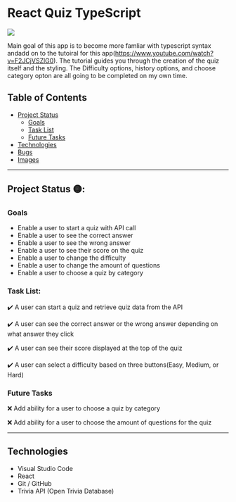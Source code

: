 # React Quiz TypeScript

![](src/Images/ReactQuiz.png)

Main goal of this app is to become more famliar with typescript syntax andadd on to the tutoiral for this app(https://www.youtube.com/watch?v=F2JCjVSZlG0). The tutorial guides you through the creation of the quiz itself and the styling. The Difficulty options, history options, and choose category opton are all going to be completed on my own time.

## Table of Contents
- [Project Status](#project-status)
   - [Goals](#goals)
   - [Task List](#task-list)
   - [Future Tasks](#future-tasks)
- [Technologies](#technologies)
- [Bugs](#bugs)
- [Images](#Images)

---
## Project Status 🟡:
### Goals
- Enable a user to start a quiz with API call
- Enable a user to see the correct answer
- Enable a user to see the wrong answer
- Enable a user to see their score on the quiz
- Enable a user to change the difficulty
- Enable a user to change the amount of questions
- Enable a user to choose a quiz by category

### Task List: 
:heavy_check_mark: A user can start a quiz and retrieve quiz data from the API

:heavy_check_mark: A user can see the correct answer or the wrong answer depending on what answer they click

:heavy_check_mark: A user can see their score displayed at the top of the quiz

:heavy_check_mark: A user can select a difficulty based on three buttons(Easy, Medium, or Hard)

<!--- 
Emojis for the Task List:
DONE =      :heavy_check_mark:
NOT DONE =  :x:
WIP =       :recycle:
BUGGED =    :warning:
 --->

### Future Tasks  
:x: Add ability for a user to choose a quiz by category

:x: Add ability for a user to choose the amount of questions for the quiz

---
## Technologies
- Visual Studio Code
- React
- Git / GitHub
- Trivia API (Open Trivia Database)
